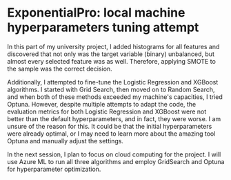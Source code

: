 # ExponentialPro: local machine hyperparameters tuning attempt

In this part of my university project, I added histograms for all features and discovered that not only was the target variable (binary) unbalanced, but almost every selected feature was as well. Therefore, applying SMOTE to the sample was the correct decision.

Additionally, I attempted to fine-tune the Logistic Regression and XGBoost algorithms. I started with Grid Search, then moved on to Random Search, and when both of these methods exceeded my machine's capacities, I tried Optuna. However, despite multiple attempts to adapt the code, the evaluation metrics for both Logistic Regression and XGBoost were not better than the default hyperparameters, and in fact, they were worse. I am unsure of the reason for this. It could be that the initial hyperparameters were already optimal, or I may need to learn more about the amazing tool Optuna and manually adjust the settings.

In the next session, I plan to focus on cloud computing for the project. I will use Azure ML to run all three algorithms and employ GridSearch and Optuna for hyperparameter optimization.
